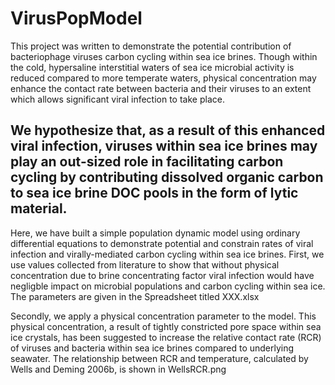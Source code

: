 # VirusPopModel

This project was written to demonstrate the potential contribution of bacteriophage viruses carbon cycling within sea ice brines. Though within the cold, hypersaline interstitial waters of sea ice microbial activity is reduced compared to more temperate waters, physical concentration may enhance the contact rate between bacteria and their viruses to an extent which allows significant viral infection to take place. 
## We hypothesize that, as a result of this enhanced viral infection, viruses within sea ice brines may play an out-sized role in facilitating carbon cycling by contributing dissolved organic carbon to sea ice brine DOC pools in the form of lytic material.

Here, we have built a simple population dynamic model using ordinary differential equations to demonstrate potential and constrain rates of viral infection and virally-mediated carbon cycling within sea ice brines. First, we use values collected from literature to show that without physical concentration due to brine concentrating factor viral infection would have negligble impact on microbial populations and carbon cycling within sea ice. The parameters are given in the Spreadsheet titled XXX.xlsx

Secondly, we apply a physical concentration parameter to the model. This physical concentration, a result of tightly constricted pore space within sea ice crystals, has been suggested to increase the relative contact rate (RCR) of viruses and bacteria within sea ice brines compared to underlying seawater. The relationship between RCR and temperature, calculated by Wells and Deming 2006b, is shown in WellsRCR.png 





